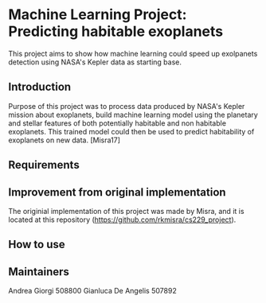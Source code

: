 # Machine Learning Project: Predicting habitable exoplanets

This project aims to show how machine learning could speed up exolpanets detection using NASA's Kepler data as starting base. 

Introduction
------------

Purpose of this project was to process data produced by NASA's Kepler mission about exoplanets, build machine learning model using the planetary and stellar features of both potentially habitable and non habitable exoplanets. This trained model could then be used to predict habitability of exoplanets on new data. [Misra17]

Requirements
------------

Improvement from original implementation
------------

The originial implementation of this project was made by Misra, and it is located at this repository (https://github.com/rkmisra/cs229_project). 

How to use
------------

Maintainers
------------

Andrea Giorgi 508800
Gianluca De Angelis 507892


